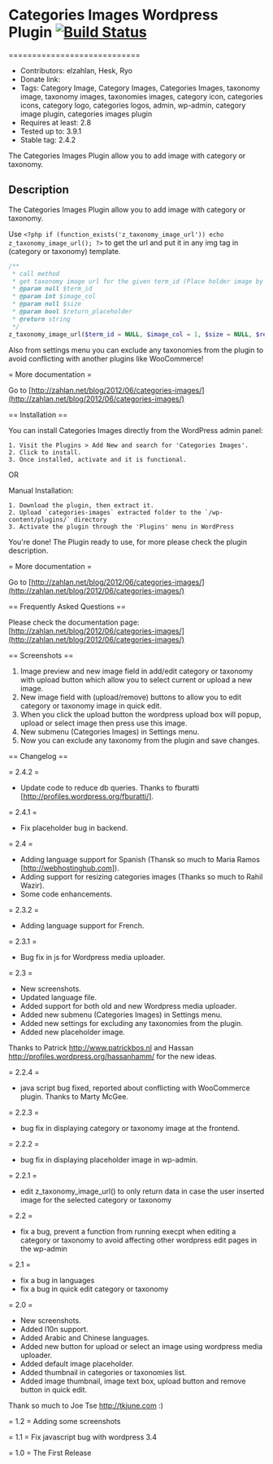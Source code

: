 # Categories Images Wordpress Plugin [![Build Status](https://travis-ci.org/jjhesk/CateImages-Wordpress.svg)](https://travis-ci.org/jjhesk/CateImages-Wordpress)
============================
- Contributors: elzahlan, Hesk, Ryo
- Donate link: 
- Tags: Category Image, Category Images, Categories Images, taxonomy image, taxonomy images, taxonomies images, category icon, categories icons, category logo, categories logos, admin, wp-admin, category image plugin, categories images plugin
- Requires at least: 2.8
- Tested up to: 3.9.1
- Stable tag: 2.4.2

The Categories Images Plugin allow you to add image with category or taxonomy.

## Description 

The Categories Images Plugin allow you to add image with category or taxonomy.

Use `<?php if (function_exists('z_taxonomy_image_url')) echo z_taxonomy_image_url(); ?>` to get the url and put it in any img tag in (category or taxonomy) template.
```php
/**
 * call method
 * get taxonomy image url for the given term_id (Place holder image by default)
 * @param null $term_id
 * @param int $image_col
 * @param null $size
 * @param bool $return_placeholder
 * @return string
 */
z_taxonomy_image_url($term_id = NULL, $image_col = 1, $size = NULL, $return_placeholder = FALSE)

```

Also from settings menu you can exclude any taxonomies from the plugin to avoid conflicting with another plugins like WooCommerce!

= More documentation =

Go to [http://zahlan.net/blog/2012/06/categories-images/](http://zahlan.net/blog/2012/06/categories-images/)

== Installation ==

You can install Categories Images directly from the WordPress admin panel:

	1. Visit the Plugins > Add New and search for 'Categories Images'.
	2. Click to install.
	3. Once installed, activate and it is functional.
	
OR

Manual Installation:

	1. Download the plugin, then extract it.
	2. Upload `categories-images` extracted folder to the `/wp-content/plugins/` directory
	3. Activate the plugin through the 'Plugins' menu in WordPress
	
You're done! The Plugin ready to use, for more please check the plugin description.

= More documentation =

Go to [http://zahlan.net/blog/2012/06/categories-images/](http://zahlan.net/blog/2012/06/categories-images/)

== Frequently Asked Questions ==

Please check the documentation page:
[http://zahlan.net/blog/2012/06/categories-images/](http://zahlan.net/blog/2012/06/categories-images/)

== Screenshots ==

1. Image preview and new image field in add/edit category or taxonomy with upload button which allow you to select current or upload a new image.
2. New image field with (upload/remove) buttons to allow you to edit category or taxonomy image in quick edit.
3. When you click the upload button the wordpress upload box will popup, upload or select image then press use this image.
4. New submenu (Categories Images) in Settings menu.
5. Now you can exclude any taxonomy from the plugin and save changes.

== Changelog ==

= 2.4.2 =
* Update code to reduce db queries. Thanks to fburatti [http://profiles.wordpress.org/fburatti/].

= 2.4.1 =
* Fix placeholder bug in backend.

= 2.4 =
* Adding language support for Spanish (Thansk so much to Maria Ramos [http://webhostinghub.com]).
* Adding support for resizing categories images (Thanks so much to Rahil Wazir).
* Some code enhancements.

= 2.3.2 =
* Adding language support for French.

= 2.3.1 =
* Bug fix in js for Wordpress media uploader.

= 2.3 =
* New screenshots.
* Updated language file.
* Added support for both old and new Wordpress media uploader.
* Added new submenu (Categories Images) in Settings menu.
* Added new settings for excluding any taxonomies from the plugin.
* Added new placeholder image.

Thanks to Patrick http://www.patrickbos.nl and Hassan http://profiles.wordpress.org/hassanhamm/ for the new ideas.

= 2.2.4 =
* java script bug fixed, reported about conflicting with WooCommerce plugin. Thanks to Marty McGee.

= 2.2.3 =
* bug fix in displaying category or taxonomy image at the frontend.

= 2.2.2 =
* bug fix in displaying placeholder image in wp-admin.

= 2.2.1 =
* edit z_taxonomy_image_url() to only return data in case the user inserted image for the selected category or taxonomy

= 2.2 =
* fix a bug, prevent a function from running execpt when editing a category or taxonomy to avoid affecting other wordpress edit pages in the wp-admin

= 2.1 =
* fix a bug in languages
* fix a bug in quick edit category or taxonomy

= 2.0 =
* New screenshots.
* Added l10n support.
* Added Arabic and Chinese languages.
* Added new button for upload or select an image using wordpress media uploader.
* Added default image placeholder.
* Added thumbnail in categories or taxonomies list.
* Added image thumbnail, image text box, upload button and remove button in quick edit.

Thank so much to Joe Tse http://tkjune.com :)

= 1.2 =
Adding some screenshots

= 1.1 =
Fix javascript bug with wordpress 3.4

= 1.0 =
The First Release
